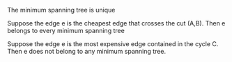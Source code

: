 The minimum spanning tree is unique

Suppose the edge e is the cheapest edge that crosses the cut (A,B). Then e belongs to every minimum spanning tree



Suppose the edge e is the most expensive edge contained in the cycle C. Then e does not belong to any minimum spanning tree.